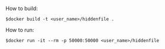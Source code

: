 How to build:

    $docker build -t <user_name>/hiddenfile .


How to run:

    $docker run -it --rm -p 50000:50000 <user_name>/hiddenfile


